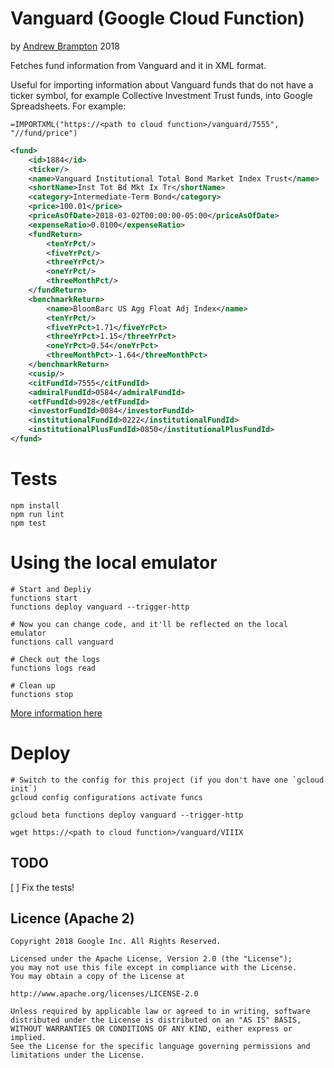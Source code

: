 # Vanguard (Google Cloud Function)
by [Andrew Brampton](https://bramp.net) 2018

Fetches fund information from Vanguard and it in XML format.

Useful for importing information about Vanguard funds that do not have a ticker symbol, for example Collective Investment Trust funds, into Google Spreadsheets. For example:

```
=IMPORTXML("https://<path to cloud function>/vanguard/7555", "//fund/price") 
```

```xml
<fund>
	<id>1884</id>
	<ticker/>
	<name>Vanguard Institutional Total Bond Market Index Trust</name>
	<shortName>Inst Tot Bd Mkt Ix Tr</shortName>
	<category>Intermediate-Term Bond</category>
	<price>100.01</price>
	<priceAsOfDate>2018-03-02T00:00:00-05:00</priceAsOfDate>
	<expenseRatio>0.0100</expenseRatio>
	<fundReturn>
		<tenYrPct/>
		<fiveYrPct/>
		<threeYrPct/>
		<oneYrPct/>
		<threeMonthPct/>
	</fundReturn>
	<benchmarkReturn>
		<name>BloomBarc US Agg Float Adj Index</name>
		<tenYrPct/>
		<fiveYrPct>1.71</fiveYrPct>
		<threeYrPct>1.15</threeYrPct>
		<oneYrPct>0.54</oneYrPct>
		<threeMonthPct>-1.64</threeMonthPct>
	</benchmarkReturn>
	<cusip/>
	<citFundId>7555</citFundId>
	<admiralFundId>0584</admiralFundId>
	<etfFundId>0928</etfFundId>
	<investorFundId>0084</investorFundId>
	<institutionalFundId>0222</institutionalFundId>
	<institutionalPlusFundId>0850</institutionalPlusFundId>
</fund>
```

# Tests

```shell
npm install
npm run lint
npm test
```

# Using the local emulator

```shell
# Start and Depliy
functions start
functions deploy vanguard --trigger-http

# Now you can change code, and it'll be reflected on the local emulator
functions call vanguard

# Check out the logs
functions logs read

# Clean up
functions stop
```

[More information here](https://cloud.google.com/functions/docs/emulator)

# Deploy

```shell
# Switch to the config for this project (if you don't have one `gcloud init`)
gcloud config configurations activate funcs

gcloud beta functions deploy vanguard --trigger-http

wget https://<path to cloud function>/vanguard/VIIIX
```

## TODO

[ ] Fix the tests!


## Licence (Apache 2)

```
Copyright 2018 Google Inc. All Rights Reserved.

Licensed under the Apache License, Version 2.0 (the "License");
you may not use this file except in compliance with the License.
You may obtain a copy of the License at

http://www.apache.org/licenses/LICENSE-2.0

Unless required by applicable law or agreed to in writing, software
distributed under the License is distributed on an "AS IS" BASIS,
WITHOUT WARRANTIES OR CONDITIONS OF ANY KIND, either express or implied.
See the License for the specific language governing permissions and
limitations under the License.
```